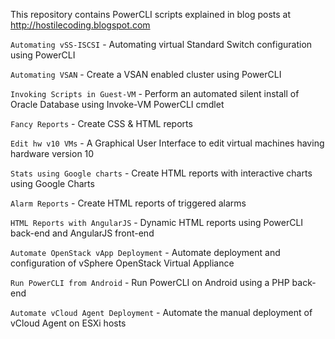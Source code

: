 This repository contains PowerCLI scripts explained in blog posts at http://hostilecoding.blogspot.com

`Automating vSS-ISCSI` - Automating virtual Standard Switch configuration using PowerCLI

`Automating VSAN` - Create a VSAN enabled cluster using PowerCLI

`Invoking Scripts in Guest-VM` - Perform an automated silent install of Oracle Database using Invoke-VM PowerCLI cmdlet

`Fancy Reports` - Create CSS & HTML reports 

`Edit hw v10 VMs` - A Graphical User Interface to edit virtual machines having hardware version 10

`Stats using Google charts` - Create HTML reports with interactive charts using Google Charts

`Alarm Reports` - Create HTML reports of triggered alarms

`HTML Reports with AngularJS` - Dynamic HTML reports using PowerCLI back-end and AngularJS front-end

`Automate OpenStack vApp Deployment` - Automate deployment and configuration of vSphere OpenStack Virtual Appliance

`Run PowerCLI from Android` - Run PowerCLI on Android using a PHP back-end

`Automate vCloud Agent Deployment` - Automate the manual deployment of vCloud Agent on ESXi hosts